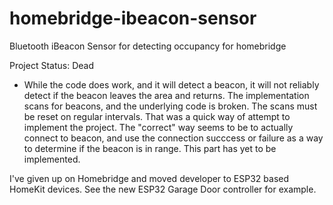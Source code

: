 # homebridge-ibeacon-sensor
Bluetooth iBeacon Sensor for detecting occupancy for homebridge

Project Status: Dead
- While the code does work, and it will detect a beacon, it will not reliably detect if the beacon leaves the area and returns. The implementation scans for beacons, and the underlying code is broken. The scans must be reset on regular intervals. That was a quick way of attempt to implement the project. The "correct" way seems to be to actually connect to beacon, and use the connection succcess or failure as a way to determine if the beacon is in range. This part has yet to be implemented.

I've given up on Homebridge and moved developer to ESP32 based HomeKit devices. See the new ESP32 Garage Door controller for example.

